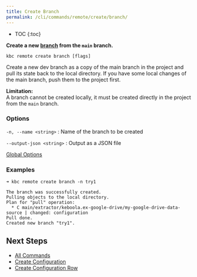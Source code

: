 ```yaml
---
title: Create Branch
permalink: /cli/commands/remote/create/branch/
---
```


* TOC
{:toc}

**Create a new [branch](https://help.keboola.com/components/branches/) from the `main` branch.**

```
kbc remote create branch [flags]
```

Create a new dev branch as a copy of the main branch in the project and pull its state back to the local directory. 
If you have some local changes of the main branch, push them to the project first. 

**Limitation:**  
A branch cannot be created locally, it must be created directly in the project from the `main` branch.

### Options

`-n, --name <string>`
: Name of the branch to be created

`--output-json <string>`
: Output as a JSON file


[Global Options](/cli/commands/#global-options)

### Examples

```
➜ kbc remote create branch -n try1

The branch was successfully created.
Pulling objects to the local directory.
Plan for "pull" operation:
  * C main/extractor/keboola.ex-google-drive/my-google-drive-data-source | changed: configuration
Pull done.
Created new branch "try1".
```

## Next Steps

- [All Commands](/cli/commands/)
- [Create Configuration](/cli/commands/local/create/config/)
- [Create Configuration Row](/cli/commands/local/create/row/)

